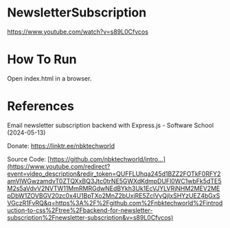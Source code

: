 # NewsletterSubscription
https://www.youtube.com/watch?v=s89L0Cfvcos

# How To Run
Open index.html in a browser.

# References
Email newsletter subscription backend with Express.js - Software School (2024-05-13)

Donate: https://linktr.ee/nbktechworld

Source Code: [https://github.com/nbktechworld/intro...](https://www.youtube.com/redirect?event=video_description&redir_token=QUFFLUhqa245d1BZZ2FOTkF0RFY2amVlWGwzamdvT0ZTQXxBQ3Jtc0trNE5GWXdKdmpDUFl0WC1wbFk5dTE5M2s5aVdvV2NVTW11MmRMRGdwNEdBYkh3Uk1EcVJYLVRjNHM2MEV2MEpDbW1ZOVBGV20zc0x4U1BpTXo2MnZ2bUxjRE5ZclVyQjIxSHYzUEZ4bGxSVGczR1FvRQ&q=https%3A%2F%2Fgithub.com%2Fnbktechworld%2Fintroduction-to-css%2Ftree%2Fbackend-for-newsletter-subscription%2Fnewsletter-subscription&v=s89L0Cfvcos)
